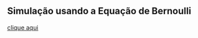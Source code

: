 ## Simulação usando a Equação de Bernoulli

[clique aqui](ejss_model_Bernoulli/Bernoulli_Simulation.xhtml) 
